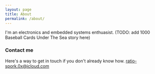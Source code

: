```yaml
---
layout: page
title: About
permalink: /about/
---
```


I'm an electronics and embedded systems enthuasist.  (TODO: add 1000 Baseball Cards Under The Sea story here)

### Contact me

Here's a way to get in touch if you don't already know how.
[ratio-spork.0x@icloud.com](mailto:ratio-spork.0x@icloud.com)
